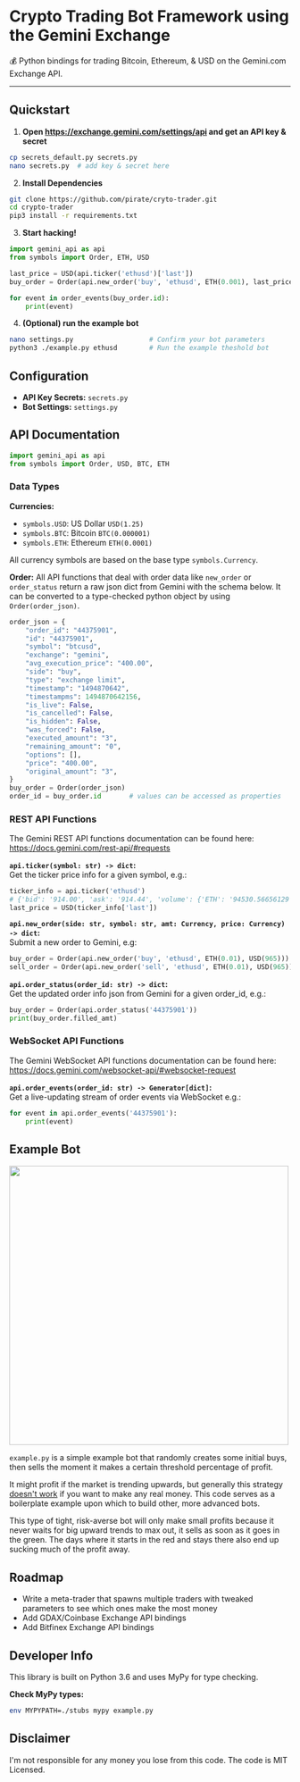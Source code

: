 # Crypto Trading Bot Framework using the Gemini Exchange
:moneybag: Python bindings for trading Bitcoin, Ethereum, & USD on the Gemini.com Exchange API.

---

## Quickstart

1. **Open https://exchange.gemini.com/settings/api and get an API key & secret**
```bash
cp secrets_default.py secrets.py
nano secrets.py  # add key & secret here
```

2. **Install Dependencies**
```bash
git clone https://github.com/pirate/cryto-trader.git
cd crypto-trader
pip3 install -r requirements.txt
```

3. **Start hacking!**
```python
import gemini_api as api
from symbols import Order, ETH, USD

last_price = USD(api.ticker('ethusd')['last'])
buy_order = Order(api.new_order('buy', 'ethusd', ETH(0.001), last_price))

for event in order_events(buy_order.id):
    print(event)
```

4. **(Optional) run the example bot**
```bash
nano settings.py                   # Confirm your bot parameters
python3 ./example.py ethusd        # Run the example theshold bot
```

## Configuration

 - **API Key Secrets:** `secrets.py`
 - **Bot Settings:** `settings.py`

## API Documentation

```python
import gemini_api as api
from symbols import Order, USD, BTC, ETH
```

### Data Types

**Currencies:**
 
 - `symbols.USD`: US Dollar `USD(1.25)`
 - `symbols.BTC`: Bitcoin   `BTC(0.000001)`
 - `symbols.ETH`: Ethereum  `ETH(0.0001)`

All currency symbols are based on the base type `symbols.Currency`.

**Order:**
All API functions that deal with order data like `new_order` or `order_status` return a raw json dict from Gemini with the schema below.  It can be converted to a type-checked python object by using `Order(order_json)`.
```python
order_json = {
    "order_id": "44375901",
    "id": "44375901",
    "symbol": "btcusd",
    "exchange": "gemini",
    "avg_execution_price": "400.00",
    "side": "buy",
    "type": "exchange limit",
    "timestamp": "1494870642",
    "timestampms": 1494870642156,
    "is_live": False,
    "is_cancelled": False,
    "is_hidden": False,
    "was_forced": False,
    "executed_amount": "3",
    "remaining_amount": "0",
    "options": [],
    "price": "400.00",
    "original_amount": "3",
}
buy_order = Order(order_json)
order_id = buy_order.id       # values can be accessed as properties
```

### REST API Functions
The Gemini REST API functions documentation can be found here:  
https://docs.gemini.com/rest-api/#requests

**`api.ticker(symbol: str) -> dict`:**  
Get the ticker price info for a given symbol, e.g.:
```python
ticker_info = api.ticker('ethusd')
# {'bid': '914.00', 'ask': '914.44', 'volume': {'ETH': '94530.56656129', 'USD': '83955829.9730076926', 'timestamp': 1515014100000}, 'last': '915.39'}
last_price = USD(ticker_info['last'])
```

**`api.new_order(side: str, symbol: str, amt: Currency, price: Currency) -> dict`:**  
Submit a new order to Gemini, e.g:
```python
buy_order = Order(api.new_order('buy', 'ethusd', ETH(0.01), USD(965)))
sell_order = Order(api.new_order('sell', 'ethusd', ETH(0.01), USD(965)))
```

**`api.order_status(order_id: str) -> dict`:**  
Get the updated order info json from Gemini for a given order_id, e.g.:
```python
buy_order = Order(api.order_status('44375901'))
print(buy_order.filled_amt)
```

### WebSocket API Functions
The Gemini WebSocket API functions documentation can be found here:  
https://docs.gemini.com/websocket-api/#websocket-request

**`api.order_events(order_id: str) -> Generator[dict]`:**  
Get a live-updating stream of order events via WebSocket e.g.:
```python
for event in api.order_events('44375901'):
    print(event)
```

## Example Bot

<img src="https://nicksweeting.com/crypto-trader.png?v=1" width="500px"/>

`example.py` is a simple example bot that randomly creates some initial buys, then sells the moment it makes a certain threshold percentage of profit.

It might profit if the market is trending upwards, but generally this strategy [doesn't work](https://gist.github.com/pirate/eac582480aa34b5adda9e6adc1878190) if you want to make any real money.  This code serves as a boilerplate example upon which to build other, more advanced bots.

This type of tight, risk-averse bot will only make small profits because it never waits for big upward trends to max out, it sells as soon as it goes in the green.  The days where it starts in the red and stays there also end up sucking much of the profit away.

## Roadmap

* Write a meta-trader that spawns multiple traders with tweaked parameters to see which ones make the most money
* Add GDAX/Coinbase Exchange API bindings
* Add Bitfinex Exchange API bindings

## Developer Info

This library is built on Python 3.6 and uses MyPy for type checking.

**Check MyPy types:**
```bash
env MYPYPATH=./stubs mypy example.py
```

## Disclaimer

I'm not responsible for any money you lose from this code.  The code is MIT Licensed.
